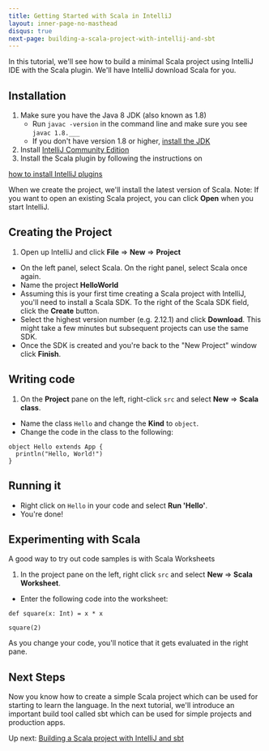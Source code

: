 ```yaml
---
title: Getting Started with Scala in IntelliJ
layout: inner-page-no-masthead
disqus: true
next-page: building-a-scala-project-with-intellij-and-sbt
---
```


In this tutorial, we'll see how to build a minimal Scala project
using IntelliJ IDE with the Scala plugin. We'll have IntelliJ download
Scala for you.

## Installation
1. Make sure you have the Java 8 JDK (also known as 1.8)
    * Run `javac -version` in the command line and make sure you see
    `javac 1.8.___`
    * If you don't have version 1.8 or higher, [install the JDK](http://www.oracle.com/technetwork/java/javase/downloads/index.html)
1. Install [IntelliJ Community Edition](https://www.jetbrains.com/idea/download/)
1. Install the Scala plugin by following the instructions on

[how to install IntelliJ plugins](https://www.jetbrains.com/help/idea/installing-updating-and-uninstalling-repository-plugins.html)

When we create the project, we'll install the latest version of Scala.
Note: If you want to open an existing Scala project, you can click **Open**
when you start IntelliJ.

## Creating the Project
1. Open up IntelliJ and click **File** => **New** => **Project**
* On the left panel, select Scala. On the right panel, select Scala once again.
* Name the project **HelloWorld**
* Assuming this is your first time creating a Scala project with IntelliJ,
you'll need to install a Scala SDK. To the right of the Scala SDK field,
click the **Create** button.
* Select the highest version number (e.g. 2.12.1) and click **Download**. This might
take a few minutes but subsequent projects can use the same SDK.
* Once the SDK is created and you're back to the "New Project" window click **Finish**.

## Writing code

1. On the **Project** pane on the left, right-click `src` and select
**New** => **Scala class**.

* Name the class `Hello` and change the **Kind** to `object`.
* Change the code in the class to the following:
```tut
object Hello extends App {
  println("Hello, World!")
}
```

## Running it
* Right click on `Hello` in your code and select **Run 'Hello'**.
* You're done!

## Experimenting with Scala
A good way to try out code samples is with Scala Worksheets

1. In the project pane on the left, right click
`src` and select **New** => **Scala Worksheet**.
* Enter the following code into the worksheet:
```tut
def square(x: Int) = x * x

square(2)
```

As you change your code, you'll notice that it gets evaluated
in the right pane.

## Next Steps
Now you know how to create a simple Scala project which can be used
for starting to learn the language. In the next tutorial, we'll introduce
an important build tool called sbt which can be used for simple projects
and production apps.


Up next: [Building a Scala project with IntelliJ and sbt](building-a-scala-project-with-intellij-and-sbt.html)
